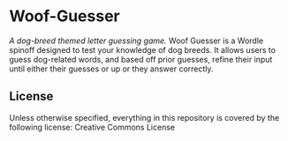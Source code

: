 # Woof-Guesser
*A dog-breed themed letter guessing game.*
Woof Guesser is a Wordle spinoff designed to test your knowledge of dog breeds. It allows users to guess dog-related words, and based off prior guesses, refine their input until either their guesses or up or they answer correctly. 

## License
Unless otherwise specified, everything in this repository is covered by the following license:
Creative Commons License
